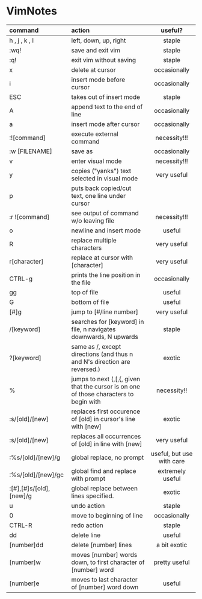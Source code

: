 VimNotes
========

 **command** | **action** | **useful?**
 :--|:--|:--:
 h , j , k , l | left, down, up, right | staple
 :wq! | save and exit vim | staple
 :q! |  exit vim without saving |staple
 x  | delete at cursor | occasionally
 i | insert mode before cursor  | occasionally
 ESC | takes out of insert mode | staple
A | append text to the end of line | occasionally
a | insert mode after cursor | occasionally
:![command] | execute external command | necessity!!!
:w [FILENAME] | save as | occasionally
v | enter visual mode | necessity!!!
y | copies ("yanks") text selected in visual mode | very useful
p | puts back copied/cut text, one line under cursor |
:r ![command] | see output of command w/o leaving file | necessity!!!
o | newline and insert mode | useful
R | replace multiple characters | very useful
r[character] | replace at cursor with [character] | very useful
CTRL-g | prints the line position in the file | occasionally
gg | top of file | useful
G  | bottom of file | useful
[#]g | jump to [#/line number] | very useful
/[keyword] | searches for [keyword] in file, n navigates downwards, N upwards | staple
?[keyword] | same as /, except directions (and thus n and N's direction are reversed.) | exotic
% | jumps to next (,[,{, given that the cursor is on one of those characters to begin with | necessity!!
:s/[old]/[new] | replaces first occurence of [old] in cursor's line with [new] |exotic
:s/[old]/[new] | replaces all occurrences of [old] in line with [new] | very useful
:%s/[old]/[new]/g | global replace, no prompt | useful, but use with care
:%s/[old]/[new]/gc | global find and replace with prompt | extremely useful
:[#],[#]s/[old],[new]/g | global replace between lines specified. | exotic
u | undo action | staple
0 | move to beginning of line | occasionally
CTRL-R | redo action | staple
dd | delete line | useful
[number]dd | delete [number] lines | a bit exotic
[number]w | moves [number] words down, to first character of [number] word | pretty useful
[number]e | moves to last character of [number] word down | useful
